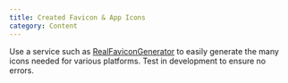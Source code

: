 ```yaml
---
title: Created Favicon & App Icons
category: Content
---
```

Use a service such as [RealFaviconGenerator](http://realfavicongenerator.net/) to easily generate the many icons needed for various platforms. Test in development to ensure no errors. 
